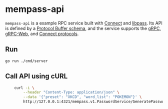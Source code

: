 # mempass-api

`mempass-api` is a example RPC service built with [Connect][connect] and [libpass][libpass].
Its API is defined by a [Protocol Buffer schema][schema], and the service
supports the [gRPC][grpc-protocol], [gRPC-Web][grpcweb-protocol], and [Connect
protocols][connect-protocol].


## Run

```
go run ./cmd/server
```

## Call API using cURL

```bash
    curl -i \
        --header "Content-Type: application/json" \
        --data '{"preset": "XKCD", "word_list": "POKEMON"}' \
        http://127.0.0.1:4321/mempass.v1.PasswordService/GeneratePasswords
```

[connect]: https://github.com/connectrpc/connect-go
[connect-protocol]: https://connectrpc.com/docs/protocol
[grpc-protocol]: https://github.com/grpc/grpc/blob/master/doc/PROTOCOL-HTTP2.md
[grpcweb-protocol]: https://github.com/grpc/grpc/blob/master/doc/PROTOCOL-WEB.md
[libpass]: https://github.com/eljamo/libpass
[schema]: https://github.com/eljamo/mempass-api/blob/main/proto/mempass/v1/mempass.proto